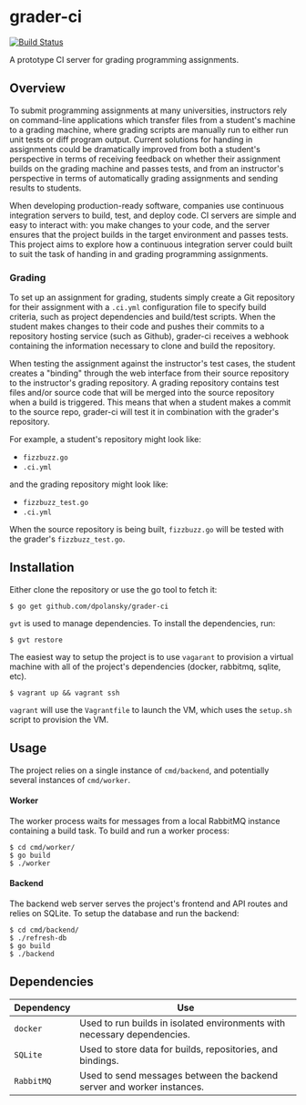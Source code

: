 # grader-ci
[![Build Status](https://travis-ci.org/dpolansky/grader-ci.svg?branch=master
)](https://travis-ci.org/dpolansky/grader-ci)

A prototype CI server for grading programming assignments.

## Overview
To submit programming assignments at many universities, instructors rely on command-line applications which transfer files from a student's machine to a grading machine, where grading scripts are manually run to either run unit tests or diff program output. Current solutions for handing in assignments could be dramatically improved from both a student's perspective in terms of receiving feedback on whether their assignment builds on the grading machine and passes tests, and from an instructor's perspective in terms of automatically grading assignments and sending results to students.

When developing production-ready software, companies use continuous integration servers to build, test, and deploy code. CI servers are simple and easy to interact with: you make changes to your code, and the server ensures that the project builds in the target environment and passes tests. This project aims to explore how a continuous integration server could built to suit the task of handing in and grading programming assignments.

### Grading
To set up an assignment for grading, students simply create a Git repository for their assignment with a `.ci.yml` configuration file to specify build criteria, such as project dependencies and build/test scripts. When the student makes changes to their code and pushes their commits to a repository hosting service (such as Github), grader-ci receives a webhook containing the information necessary to clone and build the repository.

When testing the assignment against the instructor's test cases, the student creates a "binding" through the web interface from their source repository to the instructor's grading repository. A grading repository contains test files and/or source code that will be merged into the source repository when a build is triggered. This means that when a student makes a commit to the source repo, grader-ci will test it in combination with the grader's repository.

For example, a student's repository might look like:
- `fizzbuzz.go`
- `.ci.yml`

and the grading repository might look like:
- `fizzbuzz_test.go`
- `.ci.yml`

When the source repository is being built, `fizzbuzz.go` will be tested with the grader's `fizzbuzz_test.go`.

## Installation
Either clone the repository or use the go tool to fetch it:
```
$ go get github.com/dpolansky/grader-ci
```
`gvt` is used to manage dependencies. To install the dependencies, run:
```
$ gvt restore
```
The easiest way to setup the project is to use `vagarant` to provision a virtual machine with all of the project's dependencies (docker, rabbitmq, sqlite, etc).
```
$ vagrant up && vagrant ssh
```
`vagrant` will use the `Vagrantfile` to launch the VM, which uses the `setup.sh` script to provision the VM.

## Usage
The project relies on a single instance of `cmd/backend`, and potentially several instances of `cmd/worker`.

#### Worker
The worker process waits for messages from a local RabbitMQ instance containing a build task. To build and run a worker process:
```
$ cd cmd/worker/
$ go build
$ ./worker
```

#### Backend
The backend web server serves the project's frontend and API routes and relies on SQLite. To setup the database and run the backend:
```
$ cd cmd/backend/
$ ./refresh-db
$ go build
$ ./backend
````

## Dependencies
Dependency | Use
--- | ---
`docker` | Used to run builds in isolated environments with necessary dependencies.
`SQLite` | Used to store data for builds, repositories, and bindings.
`RabbitMQ` | Used to send messages between the backend server and worker instances.